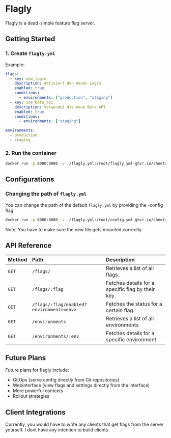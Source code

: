 # Flagly
Flagly is a dead-simple feature flag server.

## Getting Started
### 1. Create `flagly.yml`
Example:
```yml
flags:
  - key: new_login
    description: Aktiviert den neuen Login
    enabled: true
    conditions:
      - environments: ["production", "staging"]
  - key: use_beta_api
    description: Verwendet die neue Beta API
    enabled: true
    conditions:
      - environments: ["staging"]

environments:
  - production
  - staging
```
### 2. Run the container

```sh
docker run -p 8080:8080 -v ./flagly.yml:/root/flagly.yml ghcr.io/cheetahbyte/flagly:latest
```
## Configurations
### Changing the path of `flagly.yml`
You can change the path of the default `flagly.yml` by providing the -config flag
```sh
docker run -p 8080:8080 -v ./flagly.yml:/root/config.yml ghcr.io/cheetahbyte/flagly:latest -config config.yml
```
Note: You have to make sure the new file gets mounted correctly.

## API Reference
| Method   | Path                  | Description                                       | 
| :------- | :-------------------- | :------------------------------------------------ | 
| `GET`    | `/flags/`       | Retrieves a list of all flags.                            | 
| `GET`    | `/flags/:flag`  | Fetches details for a specific flag by their key.           |
| `GET`    | `/flags/:flag/enabled?environment=<env>`       | Fetches the status for a certain flag.        | 
| `GET`    | `/environments`  | Retrieves a list of all environments                   |
| `GET`    | `/environments/:env`  | Fetches details for a specific environment         | 

## Future Plans
Future plans for flagly include:
- GitOps (serve config directly from Git repositories)
- Webinterface (view flags and settings directly from the interface)
- More powerful contexts
- Rollout strategies

## Client Integrations
Currently, you would have to write any clients that get flags from the server yourself.
I dont have any intention to build clients.